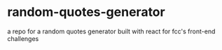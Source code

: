 # random-quotes-generator
a repo for a random quotes generator built with react for fcc's front-end challenges
